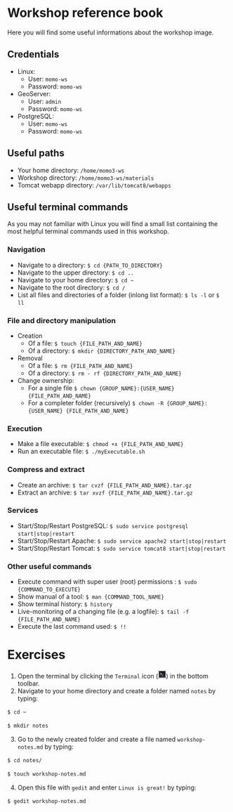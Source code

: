 # Workshop reference book

Here you will find some useful informations about the workshop image.

## Credentials

* Linux:
    * User: `momo-ws`
    * Password: `momo-ws`
* GeoServer:
    * User: `admin`
    * Password: `momo-ws`
* PostgreSQL:
    * User: `momo-ws`
    * Password: `momo-ws`

## Useful paths

* Your home directory: `/home/momo3-ws`
* Workshop directory: `/home/momo3-ws/materials`
* Tomcat webapp directory: `/var/lib/tomcat8/webapps`

## Useful terminal commands

As you may not familiar with Linux you will find a small list containing the
most helpful terminal commands used in this workshop.

### Navigation

* Navigate to a directory: `$ cd {PATH_TO_DIRECTORY}`
* Navigate to the upper directory: `$ cd ..`
* Navigate to your home directory: `$ cd ~`
* Navigate to the root directory: `$ cd /`
* List all files and directories of a folder (inlong list format): `$ ls -l` or `$ ll`

### File and directory manipulation

* Creation
    * Of a file: `$ touch {FILE_PATH_AND_NAME}`
    * Of a directory: `$ mkdir {DIRECTORY_PATH_AND_NAME}`
* Removal
    * Of a file: `$ rm {FILE_PATH_AND_NAME}`
    * Of a directory: `$ rm - rf {DIRECTORY_PATH_AND_NAME}`
* Change ownership:
    * For a single file `$ chown {GROUP_NAME}:{USER_NAME} {FILE_PATH_AND_NAME}`
    * For a completer folder (recursively) `$ chown -R {GROUP_NAME}:{USER_NAME} {FILE_PATH_AND_NAME}`

### Execution

* Make a file executable: `$ chmod +x {FILE_PATH_AND_NAME}`
* Run an executable file: `$ ./myExecutable.sh`

### Compress and extract

* Create an archive: `$ tar cvzf {FILE_PATH_AND_NAME}.tar.gz`
* Extract an archive: `$ tar xvzf {FILE_PATH_AND_NAME}.tar.gz`

### Services

* Start/Stop/Restart PostgreSQL: `$ sudo service postgresql start|stop|restart`
* Start/Stop/Restart Apache: `$ sudo service apache2 start|stop|restart`
* Start/Stop/Restart Tomcat: `$ sudo service tomcat8 start|stop|restart`

### Other useful commands

* Execute command with super user (root) permissions : `$ sudo {COMMAND_TO_EXECUTE}`
* Show manual of a tool: `$ man {COMMAND_TOOL_NAME}`
* Show terminal history: `$ history`
* Live-monitoring of a changing file (e.g. a logfile): `$ tail -f {FILE_PATH_AND_NAME}`
* Execute the last command used: `$ !!`

# Exercises

1. Open the terminal by clicking the `Terminal` icon (![](assets/terminal_logo.png))
   in the bottom toolbar.
2. Navigate to your home directory and create a folder named `notes` by typing:
```bash
$ cd ~
```
```bash
$ mkdir notes
```
3. Go to the newly created folder and create a file named `workshop-notes.md` by typing:
```bash
$ cd notes/
```
```bash
$ touch workshop-notes.md
```
4. Open this file with `gedit` and enter `Linux is great!` by typing:
```bash
$ gedit workshop-notes.md
```
